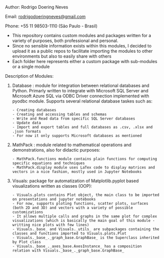 Author: Rodrigo Doering Neves

Email: rodrigodoeringneves@gmail.com

Phone: +55 11 98503-1110 (São Paulo - Brasil)

- This repository contains custom modules and packages written for a variety of purposes, both professional and personal.
- Since no sensible information exists within this modules, I decided to upload it as a public repos to facilitate importing the modules to other environments but also to easily share with others
- Each folder here represents either a custom package with sub-modules or a single module

Description of Modules:

1) Database : module for integration between relational databases and Python. Primarly written to integrate with Microsoft SQL Server and Microsoft Azure SQL via ODBC Driver connection implemented with pyodbc module. Supports several relational database taskes such as: 
       
       - Creating databases
       - Creating and accessing tables and schemas
       - Write and Read data from specific SQL Server databases
       - Update data
       - Import and export tables and full databases as .csv, .xlsx and .json formats
       - For now it only supports Microsoft databases as mentioned


2) MathPack : module related to mathematical operations and demonstrations, also for didactic purposes:
       
       - MathPack.functions module contains plain functions for computing specific equations and techniques
       - MathPack.display module uses LaTex code to display matrices and vectors in a nice fashion, mostly used in Jupyter Notebooks



3) Visuals: package for automatization of Matplotlib.pyplot based visualizations written as classes (OOP):
       
       - Visuals.plots contains Plot object, the main class to be imported on presentations and jupyter notebooks
       - For now, supports ploting functions, scatter plots, surfaces (both 2D and 3D) and vectors with a variety of possible customizations
       - It allows multiple calls and graphs in the same plot for complex visualizations (which is basically the main goal of this module - writting nice plots with few lines)
       - Visuals._base_ and Visuals._utils_ are subpackages containing the classes and functions imported to Visuals.plots.Plot
       - Visuals._base_._graph_base.GraphBase_ is the Superclass inherited by Plot class
       - Visuals._base_._axes_base.AxesInstance_ has a composition relation with Visuals._base_._graph_base.GraphBase_
 

